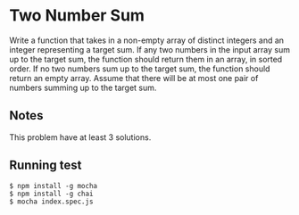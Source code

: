 # Two Number Sum
Write a function that takes in a non-empty array of distinct integers and an integer representing a target sum. If any two numbers in the input array sum up to the target sum, the function should return them in an array, in sorted order. If no two numbers sum up to the target sum, the function should return an empty array. Assume that there will be at most one pair of numbers summing up to the target sum.

## Notes
This problem have at least 3 solutions.

## Running test

```
$ npm install -g mocha
$ npm install -g chai
$ mocha index.spec.js
```
